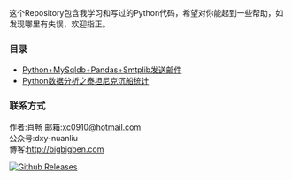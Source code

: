 这个Repository包含我学习和写过的Python代码，希望对你能起到一些帮助，如发现哪里有失误，欢迎指正。

### 目录
+ [Python+MySqldb+Pandas+Smtplib发送邮件](https://github.com/benbendemo/learning-python/blob/master/python-smtplib)
+ [Python数据分析之泰坦尼克沉船统计](https://github.com/benbendemo/learning-python/tree/master/titanic)

### 联系方式
作者:肖畅
邮箱:xc0910@hotmail.com  
公众号:dxy-nuanliu  
博客:http://bigbigben.com  

[![Github Releases](https://img.shields.io/github/downloads/atom/atom/latest/total.svg)]() 

